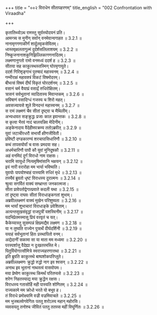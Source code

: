 +++
title = "००२ विराधेन सीतापहरणम्"
title_english = "002 Confrontation with Viraadha"

+++

कृतातिथ्योऽथ रामस्तु सूर्यस्योदयनं प्रति।  
आमन्त्र्य स मुनीन् सर्वान् वनमेवान्वगाहत ॥ 3.2.1 ॥   
नानामृगगणाकीर्णं शार्दूलवृकसेवितम्।  
ध्वस्तवृक्षलतागुल्मं दुर्दर्शसलिलाशयम् ॥ 3.2.2 ॥   
निष्कूजनानाशकुनिझिल्लिकागणनादितम्।  
लक्ष्मणानुगतो रामो वनमध्यं ददर्श ह ॥ 3.2.3 ॥   
सीतया सह काकुत्स्थस्तस्मिन् घोरमृगायुते।  
ददर्श गिरिशृङ्गाभं पुरुषादं महास्वनम् ॥ 3.2.4 ॥   
गम्भीराक्षं महावक्त्रं विकटं विषमोदरम्।  
बीभत्सं विषमं दीर्घं विकृतं घोरदर्शनम् ॥ 3.2.5 ॥   
वसानं चर्म वैयाघ्रं वसार्द्रं रुधिरोक्षितम्।  
त्रासनं सर्वभूतानां व्यादितास्य मिवान्तकम् ॥ 3.2.6 ॥   
सविषाणं वसादिग्धं गजस्य च शिरो महत्।  
अवसज्यायसे शूले विनदन्तं महास्वनम् ॥ 3.2.7 ॥   
स रामं लक्ष्मणं चैव सीतां दृष्ट्वा च मैथिलीम्।  
अभ्यधावत सङ्क्रुद्धः प्रजाः काल इवान्तकः ॥ 3.2.8 ॥   
स कृत्वा भैरवं नादं चालयन्निव मेदिनीम्।  
अङ्केनादाय वैदेहीमपक्रम्य ततोऽब्रवीत् ॥ 3.2.9 ॥   
युवां जटाचीरधरौ सभार्यौ क्षीणजीवितौ।  
प्रविष्टौ दण्डकारण्यं शरचापासिधारिणौ ॥ 3.2.10 ॥   
कथं तापसयोर्वां च वासः प्रमदया सह।  
अधर्मचारिणौ पापौ कौ युवां मुनिदूषकौ ॥ 3.2.11 ॥   
अहं वनमिदं दुर्गं विराधो नाम राक्षसः।  
चरामि सायुधो नित्यमृषिमांसानि भक्षयन् ॥ 3.2.12 ॥   
इयं नारी वरारोहा मम भार्या भविष्यति।  
युवयोः पापयोश्चाहं पास्यामि रुधिरं मृधे ॥ 3.2.13 ॥   
तस्यैवं ब्रुवतो धृष्टं विराधस्य दुरात्मनः ॥ 3.2.14 ॥   
श्रुत्वा सगर्वितं वाक्यं सम्भ्रान्ता जनकात्मजा।  
सीता प्रावेपतोद्वेगात्प्रवाते कदली यथा ॥ 3.2.15 ॥   
तां दृष्ट्वा राघवः सीतां विराधाङ्कगतां शुभाम्।  
अब्रवील्लक्ष्मणं वाक्यं मुखेन परिशुष्यता ॥ 3.2.16 ॥   
मम भार्यां शुभाचारां विराधाङ्के प्रवेशिताम्।  
अत्यन्तसुखसंवृद्धां राजपुत्रीं यशस्विनीम् ॥ 3.2.17 ॥   
यदभिप्रेतमस्मासु प्रियं वरवृतं च यत्।  
कैकेय्यास्तु सुसम्पन्नं क्षिप्रमद्यैव लक्ष्मण ॥ 3.2.18 ॥   
या न तुष्यति राज्येन पुत्रार्थे दीर्घदर्शिनी ॥ 3.2.19 ॥   
ययाहं सर्वभूतानां हितः प्रस्थापितो वनम्।  
अद्येदानीं सकामा सा या माता मम मध्यमा ॥ 3.2.20 ॥   
परस्पर्शात्तु वैदेह्या न दुःखतरमस्ति मे।  
पितुर्वियोगात्सौमित्रे स्वराज्यहरणात्तथा ॥ 3.2.21 ॥   
इति ब्रुवति काकुत्स्थे बाष्पशोकपरिप्लुते।  
अब्रवील्लक्ष्मणः क्रुद्धो रुद्धो नाग इव श्वसन् ॥ 3.2.22 ॥   
अनाथ इव भूतानां नाथस्त्वं वासवोपमः।  
मया प्रेष्येण काकुत्स्थ किमर्थं परितप्यसे ॥ 3.2.23 ॥   
शरेण निहतस्याद्य मया क्रुद्धेन रक्षसः।  
विराधस्य गतासोर्हि मही पास्यति शोणितम् ॥ 3.2.24 ॥   
राज्यकामे मम क्रोधो भरते यो बभूव ह।  
तं विराधे प्रमोक्ष्यामि वज्री वज्रमिवाचले ॥ 3.2.25 ॥   
मम भुजबलवेगवेगितः पततु शरोऽस्य महान् महोरसि।  
व्यवसयतु तनोश्च जीवितं पततु ततस्स महीं विघूर्णितः ॥ 3.2.26 ॥   

